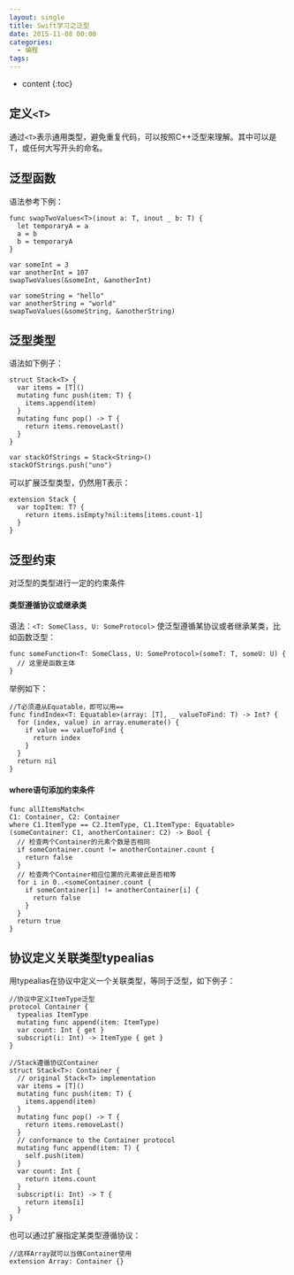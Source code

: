 ```yaml
---
layout: single
title: Swift学习之泛型
date: 2015-11-08 00:00
categories:
  - 编程
tags:
---
```


* content
{:toc}

## 定义`<T>`

通过`<T>`表示通用类型，避免重复代码，可以按照C++泛型来理解。其中可以是T，或任何大写开头的命名。

## 泛型函数

语法参考下例：

	func swapTwoValues<T>(inout a: T, inout _ b: T) {
	  let temporaryA = a
	  a = b
	  b = temporaryA
	}

	var someInt = 3
	var anotherInt = 107
	swapTwoValues(&someInt, &anotherInt)

	var someString = "hello"
	var anotherString = "world"
	swapTwoValues(&someString, &anotherString)

<!--more-->

## 泛型类型

语法如下例子：

	struct Stack<T> {
	  var items = [T]()
	  mutating func push(item: T) {
	    items.append(item)
	  }
	  mutating func pop() -> T {
	    return items.removeLast()
	  }
	}

	var stackOfStrings = Stack<String>()
	stackOfStrings.push("uno")

可以扩展泛型类型，仍然用T表示：

	extension Stack {
	  var topItem: T? {
	    return items.isEmpty?nil:items[items.count-1]
	  }
	}


## 泛型约束

对泛型的类型进行一定的约束条件

#### 类型遵循协议或继承类

语法：`<T: SomeClass, U: SomeProtocol>`
使泛型遵循某协议或者继承某类，比如函数泛型：

	func someFunction<T: SomeClass, U: SomeProtocol>(someT: T, someU: U) {
	  // 这⾥是函数主体
	}

举例如下：

	//T必须遵从Equatable，即可以用==
	func findIndex<T: Equatable>(array: [T], _ valueToFind: T) -> Int? {
	  for (index, value) in array.enumerate() {
	    if value == valueToFind {
	      return index
	    }
	  }
	  return nil
	}

#### where语句添加约束条件

	func allItemsMatch<
	C1: Container, C2: Container
	where C1.ItemType == C2.ItemType, C1.ItemType: Equatable>
	(someContainer: C1, anotherContainer: C2) -> Bool {
	  // 检查两个Container的元素个数是否相同
	  if someContainer.count != anotherContainer.count {
	    return false
	  }
	  // 检查两个Container相应位置的元素彼此是否相等
	  for i in 0..<someContainer.count {
	    if someContainer[i] != anotherContainer[i] {
	      return false
	    }
	  }
	  return true
	}


## 协议定义关联类型typealias

用typealias在协议中定义一个关联类型，等同于泛型，如下例子：

	//协议中定义ItemType泛型
	protocol Container {
	  typealias ItemType
	  mutating func append(item: ItemType)
	  var count: Int { get }
	  subscript(i: Int) -> ItemType { get }
	}

	//Stack遵循协议Container
	struct Stack<T>: Container {
	  // original Stack<T> implementation
	  var items = [T]()
	  mutating func push(item: T) {
	    items.append(item)
	  }
	  mutating func pop() -> T {
	    return items.removeLast()
	  }
	  // conformance to the Container protocol
	  mutating func append(item: T) {
	    self.push(item)
	  }
	  var count: Int {
	    return items.count
	  }
	  subscript(i: Int) -> T {
	    return items[i]
	  }
	}

也可以通过扩展指定某类型遵循协议：

	//这样Array就可以当做Container使用
	extension Array: Container {}

